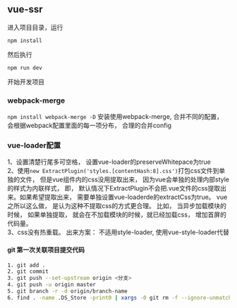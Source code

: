 ## vue-ssr
进入项目目录，运行
```
npm install
```
然后执行
```
npm run dev
```
开始开发项目

### webpack-merge
`npm install webpack-merge -D` 安装使用webpack-merge, 合并不同的配置， 会根据webpack配置里面的每一项分布， 合理的合并config


### vue-loader配置
1、设置清楚行尾多可空格， 设置vue-loader的preserveWhitepace为true               
2、使用`new ExtractPlugin('styles.[contentHash:8].css')`打包css文件到单独的文件， 但是vue组件内的css没用提取出来， 因为vue会单独的处理内部style的样式为内联样式， 即， 默认情况下ExtractPlugin不会把.vue文件的css提取出来。如果希望提取出来， 需要单独设置vue-loaderde的extractCss为true。 vue之所以这么做， 是认为这种不提取css的方式更合理。 比如， 当异步加载模块的时候， 如果单独提取， 就会在不加载模块的时候，就已经加载css， 增加首屏的代码量。              
3、css没有热重载。 出来方案： 不适用style-loader, 使用vue-style-loader代替

#### git 第一次关联项目提交代码
```bash
1. git add .
2. git commit
3. git push --set-upstream origin <分支>
4. git push -u origin master                                               # 把本地库的所有内容推送到远程库上
5. git branch -r -d origin/branch-name                                     # 删除远程分支
6. find . -name .DS_Store -print0 | xargs -0 git rm -f --ignore-unmatch    # 查找当前目录以及其子目录下的.DS_Store， 并且删除
```
